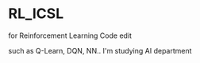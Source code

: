 # RL_ICSL
for Reinforcement Learning Code edit

such as Q-Learn, DQN, NN.. I'm studying AI department 
